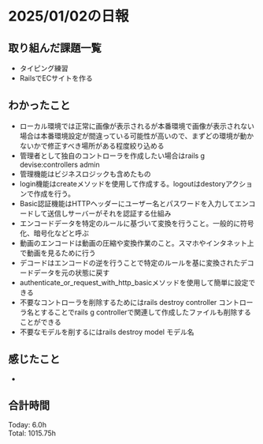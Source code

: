 # 2025/01/02の日報
## 取り組んだ課題一覧
* タイピング練習
*  RailsでECサイトを作る
## わかったこと
* ローカル環境では正常に画像が表示されるが本番環境で画像が表示されない場合は本番環境設定が間違っている可能性が高いので、まずどの環境が動かないかで修正すべき場所がある程度絞り込める
* 管理者として独自のコントローラを作成したい場合はrails g devise:controllers admin
* 管理機能はビジネスロジックも含めたもの
*  login機能はcreateメソッドを使用して作成する。logoutはdestoryアクションで作成を行う。
*  Basic認証機能はHTTPヘッダーにユーザー名とパスワードを入力してエンコードして送信しサーバーがそれを認証する仕組み
  *  エンコードデータを特定のルールに基づいて変換を行うこと。一般的に符号化、暗号化などと呼ぶ
  *  動画のエンコードは動画の圧縮や変換作業のこと。スマホやインタネット上で動画を見るために行う
  *  デコードはエンコードの逆を行うことで特定のルールを基に変換されたデコードデータを元の状態に戻す
  *  authenticate_or_request_with_http_basicメソッドを使用して簡単に設定できる
* 不要なコントローラを削除するためにはrails destroy controller コントローラ名とすることでrails g controllerで関連して作成したファイルも削除することができる
* 不要なモデルを削するにはrails destroy model モデル名  
## 感じたこと
* 
## 合計時間 
Today: 6.0h<br>
Total: 1015.75h

